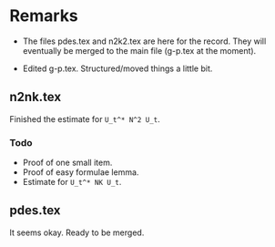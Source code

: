 # Remarks

* The files pdes.tex and n2k2.tex are here for the record. They will
  eventually be merged to the main file (g-p.tex at the moment).

* Edited g-p.tex. Structured/moved things a little bit.

## n2nk.tex

Finished the estimate for `U_t^* N^2 U_t`.

### Todo

* Proof of one small item.
* Proof of easy formulae lemma.
* Estimate for `U_t^* NK U_t`.

## pdes.tex

It seems okay. Ready to be merged.
